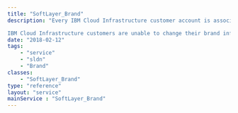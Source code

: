 ```yaml
---
title: "SoftLayer_Brand"
description: "Every IBM Cloud Infrastructure customer account is associated to a brand. 

IBM Cloud Infrastructure customers are unable to change their brand information in the portal or the API. "
date: "2018-02-12"
tags:
    - "service"
    - "sldn"
    - "Brand"
classes:
    - "SoftLayer_Brand"
type: "reference"
layout: "service"
mainService : "SoftLayer_Brand"
---
```

